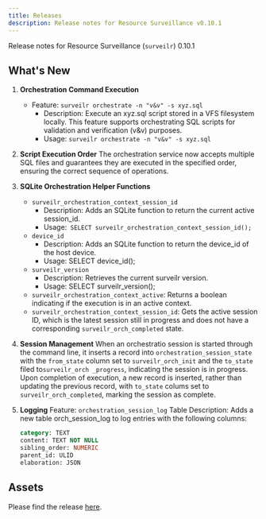 ```yaml
---
title: Releases
description: Release notes for Resource Surveillance v0.10.1
---
```


Release notes for Resource Surveillance (`surveilr`) 0.10.1

## What's New

1. **Orchestration Command Execution**
    - Feature: `surveilr orchestrate -n "v&v" -s xyz.sql`
        - Description: Execute an xyz.sql script stored in a VFS filesystem locally. This feature supports orchestrating SQL scripts for validation and verification (v&v) purposes.
         - Usage: `surveilr orchestrate -n "v&v" -s xyz.sql`

2. **Script Execution Order**
   The orchestration service now accepts multiple SQL files and guarantees they are executed in the specified order, ensuring the correct sequence of operations.

3. **SQLite Orchestration Helper Functions**
    - `surveilr_orchestration_context_session_id`
        - Description: Adds an SQLite function to return the current active session_id.
        - Usage:` SELECT surveilr_orchestration_context_session_id();`
    - `device_id`
       - Description: Adds an SQLite function to return the device_id of the host device.
        - Usage: SELECT device_id();
    - `surveilr_version`
       - Description: Retrieves the current surveilr version.
       - Usage: SELECT surveilr_version();
    - `surveilr_orchestration_context_active`: Returns a boolean indicating if the execution is in an active context.
    - `surveilr_orchestration_context_session_id`: Gets the active session ID, which is the latest session still in progress and does not have a corresponding `surveilr_orch_completed` state.

4. **Session Management**
  When an orchestratio session is started through the command line, it inserts a record into `orchestration_session_state` with the `from_state` column set to `surveilr_orch_init` and the `to_state` filed to`surveilr_orch _progress`, indicating the session is in progress.
  Upon completion of execution, a new record is inserted, rather than updating the previous record, with `to_state` colums set to `surveilr_orch_completed`, marking the session as complete.

5. **Logging**
      Feature: `orchestration_session_log` Table
      Description: Adds a new table orch_session_log to log entries with the following columns:
      ```sql
      category: TEXT
      content: TEXT NOT NULL
      sibling_order: NUMERIC
      parent_id: ULID
      elaboration: JSON
      ```

## Assets
Please find the release [here](https://github.com/opsfolio/releases.opsfolio.com/releases/tag/0.10.1).